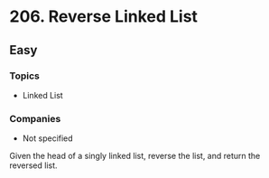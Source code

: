 # 206. Reverse Linked List
## Easy

### Topics
- Linked List

### Companies
- Not specified

Given the head of a singly linked list, reverse the list, and return the reversed list.

